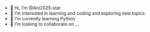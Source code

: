 - 👋 Hi, I’m @Ani2025-star
- 👀 I’m interested in learning and coding and exploring new topics 
- 🌱 I’m currently learning Python
- 💞️ I’m looking to collaborate on ...

<!---
Ani2025-star/Ani2025-star is a ✨ special ✨ repository because its `README.md` (this file) appears on your GitHub profile.
You can click the Preview link to take a look at your changes.
--->
